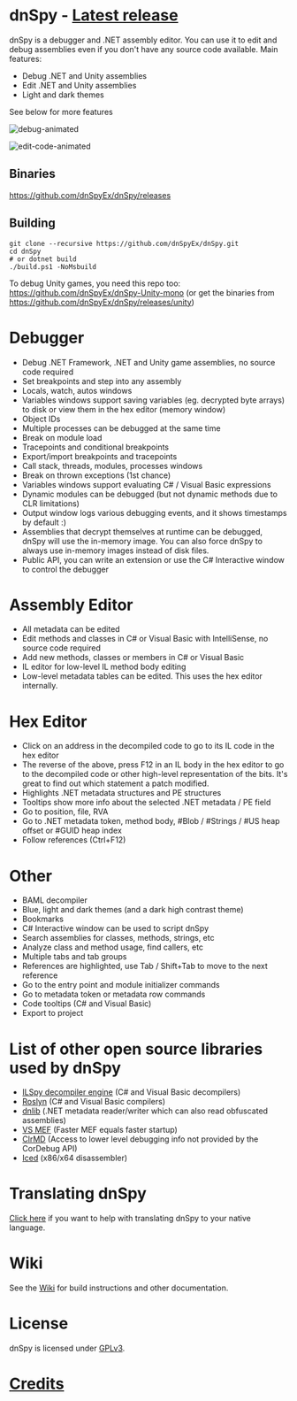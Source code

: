 # dnSpy - [Latest release](https://github.com/dnSpyEx/dnSpy/releases)

dnSpy is a debugger and .NET assembly editor. You can use it to edit and debug assemblies even if you don't have any source code available. Main features:

- Debug .NET and Unity assemblies
- Edit .NET and Unity assemblies
- Light and dark themes

See below for more features

![debug-animated](images/debug-animated.gif)

![edit-code-animated](images/edit-code-animated.gif)

## Binaries

https://github.com/dnSpyEx/dnSpy/releases

## Building

```PS
git clone --recursive https://github.com/dnSpyEx/dnSpy.git
cd dnSpy
# or dotnet build
./build.ps1 -NoMsbuild
```

To debug Unity games, you need this repo too: https://github.com/dnSpyEx/dnSpy-Unity-mono (or get the binaries from https://github.com/dnSpyEx/dnSpy/releases/unity)

# Debugger

- Debug .NET Framework, .NET and Unity game assemblies, no source code required
- Set breakpoints and step into any assembly
- Locals, watch, autos windows
- Variables windows support saving variables (eg. decrypted byte arrays) to disk or view them in the hex editor (memory window)
- Object IDs
- Multiple processes can be debugged at the same time
- Break on module load
- Tracepoints and conditional breakpoints
- Export/import breakpoints and tracepoints
- Call stack, threads, modules, processes windows
- Break on thrown exceptions (1st chance)
- Variables windows support evaluating C# / Visual Basic expressions
- Dynamic modules can be debugged (but not dynamic methods due to CLR limitations)
- Output window logs various debugging events, and it shows timestamps by default :)
- Assemblies that decrypt themselves at runtime can be debugged, dnSpy will use the in-memory image. You can also force dnSpy to always use in-memory images instead of disk files.
- Public API, you can write an extension or use the C# Interactive window to control the debugger

# Assembly Editor

- All metadata can be edited
- Edit methods and classes in C# or Visual Basic with IntelliSense, no source code required
- Add new methods, classes or members in C# or Visual Basic
- IL editor for low-level IL method body editing
- Low-level metadata tables can be edited. This uses the hex editor internally.

# Hex Editor

- Click on an address in the decompiled code to go to its IL code in the hex editor
- The reverse of the above, press F12 in an IL body in the hex editor to go to the decompiled code or other high-level representation of the bits. It's great to find out which statement a patch modified.
- Highlights .NET metadata structures and PE structures
- Tooltips show more info about the selected .NET metadata / PE field
- Go to position, file, RVA
- Go to .NET metadata token, method body, #Blob / #Strings / #US heap offset or #GUID heap index
- Follow references (Ctrl+F12)

# Other

- BAML decompiler
- Blue, light and dark themes (and a dark high contrast theme)
- Bookmarks
- C# Interactive window can be used to script dnSpy
- Search assemblies for classes, methods, strings, etc
- Analyze class and method usage, find callers, etc
- Multiple tabs and tab groups
- References are highlighted, use Tab / Shift+Tab to move to the next reference
- Go to the entry point and module initializer commands
- Go to metadata token or metadata row commands
- Code tooltips (C# and Visual Basic)
- Export to project

# List of other open source libraries used by dnSpy

- [ILSpy decompiler engine](https://github.com/icsharpcode/ILSpy) (C# and Visual Basic decompilers)
- [Roslyn](https://github.com/dotnet/roslyn) (C# and Visual Basic compilers)
- [dnlib](https://github.com/0xd4d/dnlib) (.NET metadata reader/writer which can also read obfuscated assemblies)
- [VS MEF](https://github.com/microsoft/vs-mef) (Faster MEF equals faster startup)
- [ClrMD](https://github.com/microsoft/clrmd) (Access to lower level debugging info not provided by the CorDebug API)
- [Iced](https://github.com/icedland/iced) (x86/x64 disassembler)

# Translating dnSpy

[Click here](https://crowdin.com/project/dnspy) if you want to help with translating dnSpy to your native language.

# Wiki

See the [Wiki](https://github.com/dnSpy/dnSpy/wiki) for build instructions and other documentation.

# License

dnSpy is licensed under [GPLv3](dnSpy/dnSpy/LicenseInfo/GPLv3.txt).

# [Credits](dnSpy/dnSpy/LicenseInfo/CREDITS.txt)
